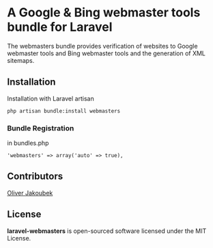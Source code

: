 # A Google & Bing webmaster tools bundle for Laravel

The webmasters bundle provides verification of websites to Google webmaster tools and Bing webmaster tools and the generation of XML sitemaps.

## Installation

Installation with Laravel artisan

	php artisan bundle:install webmasters

### Bundle Registration

in bundles.php

	'webmasters' => array('auto' => true),

## Contributors

[Oliver Jakoubek](https://github.com/jakoubek)

## License

**laravel-webmasters** is open-sourced software licensed under the MIT License.
